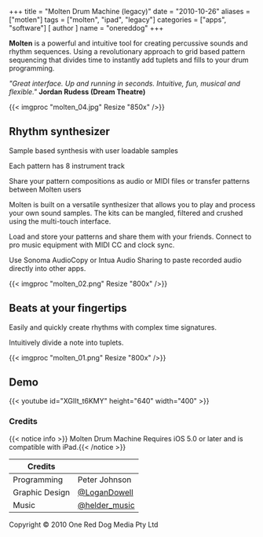 +++
title = "Molten Drum Machine (legacy)"
date = "2010-10-26"
aliases = ["motlen"]
tags = ["molten", "ipad", "legacy"]
categories = ["apps", "software"]
[ author ]
  name = "onereddog"
+++

**Molten** is a powerful and intuitive tool for creating percussive sounds and rhythm sequences. Using a revolutionary approach to grid based pattern sequencing that divides time to instantly add tuplets and fills to your drum programming.

*"Great interface. Up and running in seconds. Intuitive, fun, musical and flexible."* **Jordan Rudess (Dream Theatre)**

{{< imgproc "molten_04.jpg" Resize "850x" />}}

## Rhythm synthesizer
Sample based synthesis with user loadable samples

Each pattern has 8 instrument track

Share your pattern compositions as audio or MIDI files or transfer patterns between Molten users

Molten is built on a versatile synthesizer that allows you to play and process your own sound samples. The kits can be mangled, filtered and crushed using the multi-touch interface.

Load and store your patterns and share them with your friends. Connect to pro music equipment with MIDI CC and clock sync.

Use Sonoma AudioCopy or Intua Audio Sharing to paste recorded audio directly into other apps.

{{< imgproc "molten_02.png" Resize "800x" />}}

## Beats at your fingertips
Easily and quickly create rhythms with complex time signatures.

Intuitively divide a note into tuplets.

{{< imgproc "molten_01.png" Resize "800x" />}}

## Demo
{{< youtube id="XGIIt_t6KMY" height="640" width="400" >}}  

### Credits
{{< notice info >}}
Molten Drum Machine Requires iOS 5.0 or later and is compatible with iPad.{{< /notice >}}

| Credits |  | 
| --- | --- |
| Programming | Peter Johnson |
| Graphic Design | [@LoganDowell](https://twitter.com/LoganDowell) |
| Music | [@helder_music](https://twitter.com/helder_music) |

Copyright © 2010 One Red Dog Media Pty Ltd
